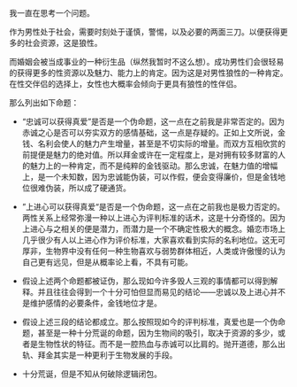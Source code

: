 我一直在思考一个问题。

作为男性处于社会，需要时刻处于谨慎，警惕，以及必要的两面三刀。以便获得更多的社会资源，这是狼性。

而婚姻会被当成事业的一种衍生品（纵然我暂时不这么想）。成功男性们会很轻易的获得更多的性资源以及魅力、能力上的肯定。因为这是对男性狼性的一种肯定。在性交伴侣的选择上，女性也大概率会倾向于更具有狼性的性伴侣。

那么列出如下命题：

- “忠诚可以获得真爱”是否是一个伪命题，这一点在之前我是非常否定的。因为赤诚之心是否可以夯实双方的感情基础，这一点是存疑的。正如上文所说，金钱、名利会使人的魅力产生增量，甚至是不切实际的增量。而双方互相欣赏的前提便是魅力的绝对值。所以拜金或许在一定程度上，是对拥有较多财富的人的魅力上的一种肯定，而不是纯粹的金钱驱动。那么忠诚，在魅力值的增幅上，是一个未知数，因为忠诚能伪装，可以作假，便会变得廉价，但是金钱地位很难伪装，所以成了硬通货。

- ”上进心可以获得真爱“是否是一个伪命题，这一点在之前我也是极力否定的。两性关系上经常弥漫一种以上进心为评判标准的话术，这是十分奇怪的。因为上进心与之相关的便是潜力，而潜力是一个不确定性极大的概念。婚恋市场上几乎很少有人以上进心作为评价标准，大家喜欢看到实际的名利地位。这无可厚非，生物界中没有任何一种生物喜欢与弱势群体相近，人类或许傲慢的认为自己更有远见，但是从概率论上看，不具有可能。
- 假设上述两个命题都被证伪，那么现如今许多毁人三观的事情都可以得到解释。并且往往会得到一个十分可怕但显而易见的结论——忠诚以及上进心并不是维护感情的必要条件，金钱地位才是。
- 假设上述三段的结论都成立。那么按照现如今的评判标准，真爱也是一个伪命题，甚至是一种十分荒诞的命题，因为生物间的吸引，取决于资源的多少，或者是生物性状的特征。而不是一腔热血与赤诚可以比肩的。抛开道德，那么出轨、拜金其实是一种更利于生物发展的手段。
- 十分荒诞，但是不知从何破除逻辑闭包。

